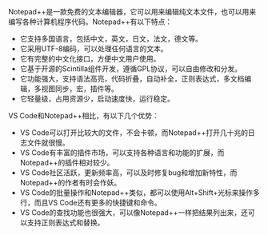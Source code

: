Notepad++是一款免费的文本编辑器，它可以用来编辑纯文本文件，也可以用来编写各种计算机程序代码。Notepad++有以下特点：

- 它支持多国语言，包括中文，英文，日文，法文，德文等。
- 它采用UTF-8编码，可以处理任何语言的文本。
- 它有完整的中文化接口，方便中文用户使用。
- 它基于开源的Scintilla组件开发，遵循GPL协议，可以自由修改和分发。
- 它功能强大，支持语法高亮，代码折叠，自动补全，正则表达式，多文档编辑，多视图同步，宏，插件等。
- 它轻量级，占用资源少，启动速度快，运行稳定。



VS Code和Notepad++相比，有以下几个优势：

- VS Code可以打开比较大的文件，不会卡顿，而Notepad++打开几十兆的日志文件就很慢。
- VS Code有丰富的插件市场，可以支持各种语言和功能的扩展，而Notepad++的插件相对较少。
- VS Code社区活跃，更新频率高，可以及时修复bug和增加新特性，而Notepad++的作者有时会作妖。
- VS Code的批量操作和Notepad++类似，都可以使用Alt+Shift+光标来操作多行，而且VS Code还有更多的快捷键和命令。
- VS Code的查找功能也很强大，可以像Notepad++一样把结果列出来，还可以支持正则表达式和替换。
